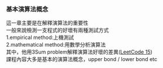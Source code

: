 ### 基本演算法概念  
這一章主要是在解釋演算法的重要性  
一般來說檢測一支程式的好壞有兩種測試方式  
1.empirical method:上機測試    
2.mathematical method:用數學分析演算法  
其中，他用3Sum problem解釋演算法好壞的差異([LeetCode 15](https://github.com/sj82516/Blog/blob/master/LeetCode/LC15.md))   
課程內容大多是基本的演算法概念，upper bond / lower bond etc
